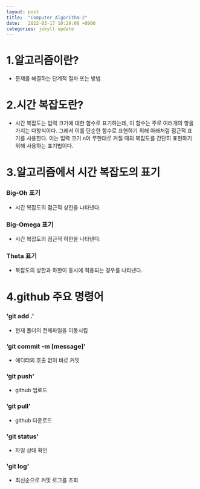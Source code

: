 ```yaml
---
layout: post
title:  "Computer Algorithm-2"
date:   2022-03-17 10:29:00 +0900
categories: jekyll update
---
```

# 1.알고리즘이란?
* 문제를 해결하는 단계적 절차 또는 방법  

# 2.시간 복잡도란?
* 시간 복잡도는 입력 크기에 대한 함수로 표기하는데, 이 함수는 주로 여러개의 항을 가지는 다항식이다. 그래서 이를 단순한 함수로 표현하기 위해 아래처럼 점근적 표기를 사용한다. 이는 입력 크기 n이 무한대로 커질 때의 복잡도를 간단히 표현하기 위해 사용하는 표기법이다.  

# 3.알고리즘에서 시간 복잡도의 표기
### Big-Oh 표기
* 시간 복잡도의 점근적 상한을 나타낸다.  
### Big-Omega 표기
* 시간 복잡도의 점근적 하한을 나타낸다.
### Theta 표기
* 복잡도의 상한과 하한이 동시에 적용되는 경우를 나타낸다.
# 4.github 주요 명령어
### 'git add .'
* 현재 폴더의 전체파일을 이동시킴
### ‘git commit -m [message]’ 
 * 에디터의 호출 없이 바로 커밋  

 ### ‘git push’
 * github 업로드  

 ### ‘git pull’
 * github 다운로드  

 ### 'git status'  

 * 파일 상태 확인  

 ### 'git log'
 * 최신순으로 커밋 로그를 조회
